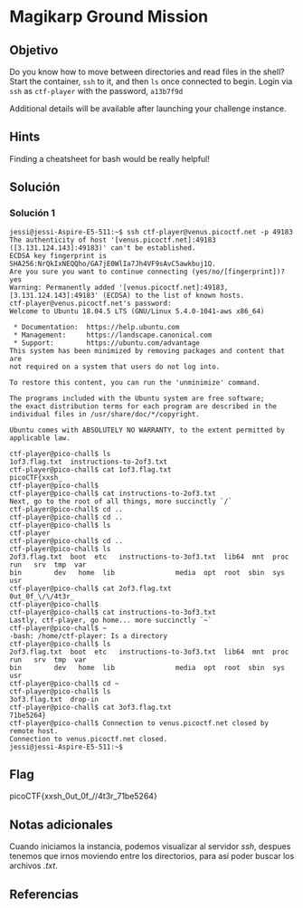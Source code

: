 # Magikarp Ground Mission

## Objetivo

Do you know how to move between directories and read files in the shell? Start the container, `ssh` to it, and then `ls` once connected to begin. Login via `ssh` as `ctf-player` with the password, `a13b7f9d`

Additional details will be available after launching your challenge instance.

## Hints

Finding a cheatsheet for bash would be really helpful!

## Solución

### Solución 1
```
jessi@jessi-Aspire-E5-511:~$ ssh ctf-player@venus.picoctf.net -p 49183
The authenticity of host '[venus.picoctf.net]:49183 ([3.131.124.143]:49183)' can't be established.
ECDSA key fingerprint is SHA256:NrQkIxNEQQho/GA7jE0WlIa7Jh4VF9sAvC5awkbuj1Q.
Are you sure you want to continue connecting (yes/no/[fingerprint])? yes
Warning: Permanently added '[venus.picoctf.net]:49183,[3.131.124.143]:49183' (ECDSA) to the list of known hosts.
ctf-player@venus.picoctf.net's password: 
Welcome to Ubuntu 18.04.5 LTS (GNU/Linux 5.4.0-1041-aws x86_64)

 * Documentation:  https://help.ubuntu.com
 * Management:     https://landscape.canonical.com
 * Support:        https://ubuntu.com/advantage
This system has been minimized by removing packages and content that are
not required on a system that users do not log into.

To restore this content, you can run the 'unminimize' command.

The programs included with the Ubuntu system are free software;
the exact distribution terms for each program are described in the
individual files in /usr/share/doc/*/copyright.

Ubuntu comes with ABSOLUTELY NO WARRANTY, to the extent permitted by
applicable law.

ctf-player@pico-chall$ ls
1of3.flag.txt  instructions-to-2of3.txt
ctf-player@pico-chall$ cat 1of3.flag.txt
picoCTF{xxsh_
ctf-player@pico-chall$ 
ctf-player@pico-chall$ cat instructions-to-2of3.txt
Next, go to the root of all things, more succinctly `/`
ctf-player@pico-chall$ cd ..
ctf-player@pico-chall$ cd ..
ctf-player@pico-chall$ ls
ctf-player
ctf-player@pico-chall$ cd ..
ctf-player@pico-chall$ ls
2of3.flag.txt  boot  etc   instructions-to-3of3.txt  lib64  mnt  proc  run   srv  tmp  var
bin	       dev   home  lib			     media  opt  root  sbin  sys  usr
ctf-player@pico-chall$ cat 2of3.flag.txt
0ut_0f_\/\/4t3r_
ctf-player@pico-chall$ 
ctf-player@pico-chall$ cat instructions-to-3of3.txt
Lastly, ctf-player, go home... more succinctly `~`
ctf-player@pico-chall$ ~
-bash: /home/ctf-player: Is a directory
ctf-player@pico-chall$ ls
2of3.flag.txt  boot  etc   instructions-to-3of3.txt  lib64  mnt  proc  run   srv  tmp  var
bin	       dev   home  lib			     media  opt  root  sbin  sys  usr
ctf-player@pico-chall$ cd ~
ctf-player@pico-chall$ ls
3of3.flag.txt  drop-in
ctf-player@pico-chall$ cat 3of3.flag.txt 
71be5264}
ctf-player@pico-chall$ Connection to venus.picoctf.net closed by remote host.
Connection to venus.picoctf.net closed.
jessi@jessi-Aspire-E5-511:~$ 
```

## Flag

picoCTF{xxsh_0ut_0f_\/\/4t3r_71be5264}

## Notas adicionales

Cuando iniciamos la instancia, podemos visualizar al servidor *ssh*, despues tenemos que irnos moviendo entre los directorios, para así poder buscar los archivos *.txt*.

## Referencias

